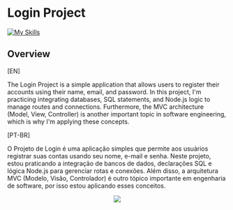 <h1>Login Project</h1>

[![My Skills](https://skillicons.dev/icons?i=git,mysql,nodejs,bootstrap)](https://skillicons.dev)

<h2>Overview</h2>
<p>[EN]</p>
<p>
The Login Project is a simple application that allows users to register their accounts using their name, email, and password. In this project, I'm practicing integrating databases, SQL statements, and Node.js logic to manage routes and connections. Furthermore, the MVC architecture (Model, View, Controller) is another important topic in software engineering, which is why I'm applying these concepts.
</p>

<p>[PT-BR]</p>
<p>O Projeto de Login é uma aplicação simples que permite aos usuários registrar suas contas usando seu nome, e-mail e senha. Neste projeto, estou praticando a integração de bancos de dados, declarações SQL e lógica Node.js para gerenciar rotas e conexões. Além disso, a arquitetura MVC (Modelo, Visão, Controlador) é outro tópico importante em engenharia de software, por isso estou aplicando esses conceitos.</p>
  
<div align="center">
  <img src="https://github.com/ImNotMenduina/Login-Nodejs-MYSQL/assets/100011745/e8eb1fba-3ec2-4d05-b870-ccd840cbcb36">
</div>
